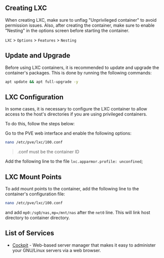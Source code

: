 ## Creating LXC

When creating LXC, make sure to unflag "Unprivileged container" to avoid permission issues. Also, after creating the container, make sure to enable "Nesting" in the options screen before starting the container.

`LXC` > `Options` > `Features` > `Nesting`

## Update and Upgrade

Before using LXC containers, it is recommended to update and upgrade the container's packages. This is done by running the following commands:

```bash
apt update && apt full-upgrade -y
```

## LXC Configuration

In some cases, it is necessary to configure the LXC container to allow access to the host's directories if you are using privileged containers.

To do this, follow the steps below:

Go to the PVE web interface and enable the following options:

```bash
nano /etc/pve/lxc/100.conf
```

> .conf must be the container ID

Add the following line to the file `lxc.apparmor.profile: unconfined`;

## LXC Mount Points

To add mount points to the container, add the following line to the container's configuration file:

```bash
nano /etc/pve/lxc/100.conf
```
and add `mp0:/sg0/nas,mp=/mnt/nas` after the `net0` line. This will link host directory to container directory.

## List of Services

- [Cockpit](cockpit.md) - Web-based server manager that makes it easy to administer your GNU/Linux servers via a web browser.

